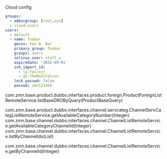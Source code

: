 

Cloud config

```yaml
groups:
  - admingroup: [root,sys]
  - cloud-users
users:
  - default
  - name: foobar
    gecos: Foo B. Bar
    primary_group: foobar
    groups: users
    selinux_user: staff_u
    expiredate: '2032-09-01'
    ssh_import_id:
      - lp:falcojr
      - gh:TheRealFalcon
    lock_passwd: false
    passwd: zmn123456

```


com.zmn.base.product.dubbo.interfaces.product.foreign.ProductForeignListRemoteService.listBaseDROByQuery(ProductBaseQuery)

com.zmn.base.product.dubbo.interfaces.channel.servcateg.ChannelServCategListRemoteService.getAvailableCategoryNumber(Integer)
com.zmn.base.channel.dubbo.interfaces.channel.ChannelListRemoteService.getAvailableCategoryChannelId(Integer)
com.zmn.base.channel.dubbo.interfaces.channel.ChannelListRemoteService.listByChannelIds(List)



com.zmn.base.channel.dubbo.interfaces.channel.ChannelListRemoteService.getByChannelId(Integer)
